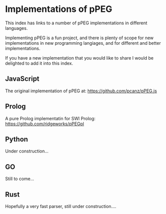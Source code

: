 #   Implementations of pPEG

This index has links to a number of pPEG implementations in different languages.

Implementing pPEG is a fun project, and there is plenty of scope for new implementations in new programming langiages, and for different and better implementations.

If you have a new implementation that you would like to share I would be delighted to add it into this index.

## JavaScript

The original implementation of pPEG at: <https://github.com/pcanz/pPEG.js>

## Prolog

A pure Prolog implementatin for SWI Prolog: <https://github.com/ridgeworks/pPEGpl>

## Python

Under construction...

## GO

Still to come...

## Rust

Hopefully a very fast parser, still under construction....


